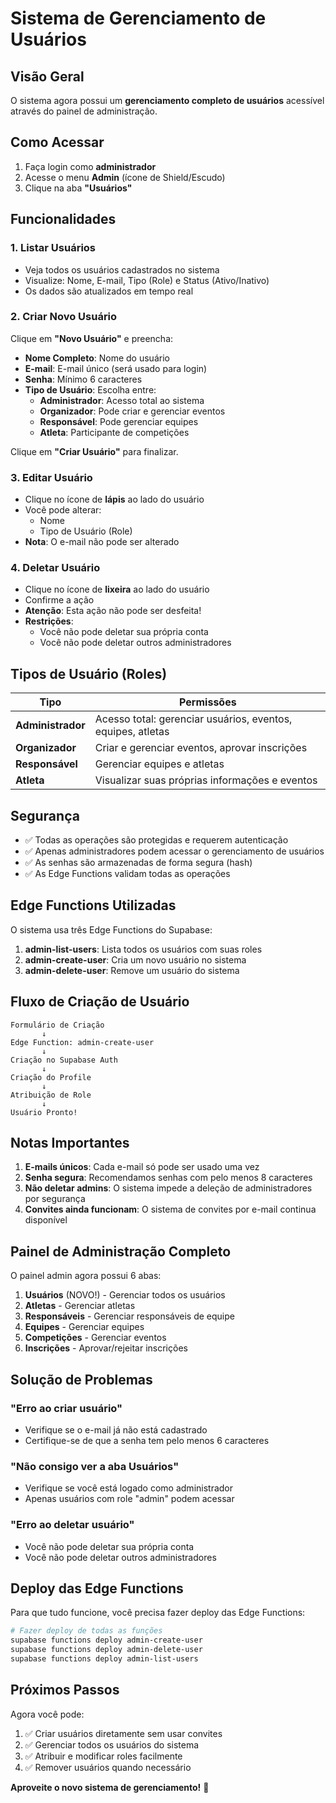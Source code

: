 # Sistema de Gerenciamento de Usuários

## Visão Geral

O sistema agora possui um **gerenciamento completo de usuários** acessível através do painel de administração.

## Como Acessar

1. Faça login como **administrador**
2. Acesse o menu **Admin** (ícone de Shield/Escudo)
3. Clique na aba **"Usuários"**

## Funcionalidades

### 1. Listar Usuários
- Veja todos os usuários cadastrados no sistema
- Visualize: Nome, E-mail, Tipo (Role) e Status (Ativo/Inativo)
- Os dados são atualizados em tempo real

### 2. Criar Novo Usuário
Clique em **"Novo Usuário"** e preencha:
- **Nome Completo**: Nome do usuário
- **E-mail**: E-mail único (será usado para login)
- **Senha**: Mínimo 6 caracteres
- **Tipo de Usuário**: Escolha entre:
  - **Administrador**: Acesso total ao sistema
  - **Organizador**: Pode criar e gerenciar eventos
  - **Responsável**: Pode gerenciar equipes
  - **Atleta**: Participante de competições

Clique em **"Criar Usuário"** para finalizar.

### 3. Editar Usuário
- Clique no ícone de **lápis** ao lado do usuário
- Você pode alterar:
  - Nome
  - Tipo de Usuário (Role)
- **Nota**: O e-mail não pode ser alterado

### 4. Deletar Usuário
- Clique no ícone de **lixeira** ao lado do usuário
- Confirme a ação
- **Atenção**: Esta ação não pode ser desfeita!
- **Restrições**:
  - Você não pode deletar sua própria conta
  - Você não pode deletar outros administradores

## Tipos de Usuário (Roles)

| Tipo | Permissões |
|------|-----------|
| **Administrador** | Acesso total: gerenciar usuários, eventos, equipes, atletas |
| **Organizador** | Criar e gerenciar eventos, aprovar inscrições |
| **Responsável** | Gerenciar equipes e atletas |
| **Atleta** | Visualizar suas próprias informações e eventos |

## Segurança

- ✅ Todas as operações são protegidas e requerem autenticação
- ✅ Apenas administradores podem acessar o gerenciamento de usuários
- ✅ As senhas são armazenadas de forma segura (hash)
- ✅ As Edge Functions validam todas as operações

## Edge Functions Utilizadas

O sistema usa três Edge Functions do Supabase:

1. **admin-list-users**: Lista todos os usuários com suas roles
2. **admin-create-user**: Cria um novo usuário no sistema
3. **admin-delete-user**: Remove um usuário do sistema

## Fluxo de Criação de Usuário

```
Formulário de Criação
       ↓
Edge Function: admin-create-user
       ↓
Criação no Supabase Auth
       ↓
Criação do Profile
       ↓
Atribuição de Role
       ↓
Usuário Pronto!
```

## Notas Importantes

1. **E-mails únicos**: Cada e-mail só pode ser usado uma vez
2. **Senha segura**: Recomendamos senhas com pelo menos 8 caracteres
3. **Não deletar admins**: O sistema impede a deleção de administradores por segurança
4. **Convites ainda funcionam**: O sistema de convites por e-mail continua disponível

## Painel de Administração Completo

O painel admin agora possui 6 abas:

1. **Usuários** (NOVO!) - Gerenciar todos os usuários
2. **Atletas** - Gerenciar atletas
3. **Responsáveis** - Gerenciar responsáveis de equipe
4. **Equipes** - Gerenciar equipes
5. **Competições** - Gerenciar eventos
6. **Inscrições** - Aprovar/rejeitar inscrições

## Solução de Problemas

### "Erro ao criar usuário"
- Verifique se o e-mail já não está cadastrado
- Certifique-se de que a senha tem pelo menos 6 caracteres

### "Não consigo ver a aba Usuários"
- Verifique se você está logado como administrador
- Apenas usuários com role "admin" podem acessar

### "Erro ao deletar usuário"
- Você não pode deletar sua própria conta
- Você não pode deletar outros administradores

## Deploy das Edge Functions

Para que tudo funcione, você precisa fazer deploy das Edge Functions:

```bash
# Fazer deploy de todas as funções
supabase functions deploy admin-create-user
supabase functions deploy admin-delete-user
supabase functions deploy admin-list-users
```

## Próximos Passos

Agora você pode:
1. ✅ Criar usuários diretamente sem usar convites
2. ✅ Gerenciar todos os usuários do sistema
3. ✅ Atribuir e modificar roles facilmente
4. ✅ Remover usuários quando necessário

**Aproveite o novo sistema de gerenciamento!** 🎉
